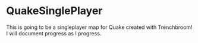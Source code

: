 # QuakeSinglePlayer
This is going to be a singleplayer map for Quake created with Trenchbroom! I will document progress as I progress.
